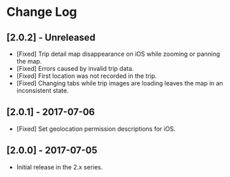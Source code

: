 # Change Log

## [2.0.2] - Unreleased
- [Fixed] Trip detail map disappearance on iOS while zooming or panning the map.
- [Fixed] Errors caused by invalid trip data.
- [Fixed] First location was not recorded in the trip.
- [Fixed] Changing tabs while trip images are loading leaves the map in an
  inconsistent state.

## [2.0.1] - 2017-07-06
- [Fixed] Set geolocation permission descriptions for iOS.

## [2.0.0] - 2017-07-05
- Initial release in the 2.x series.
